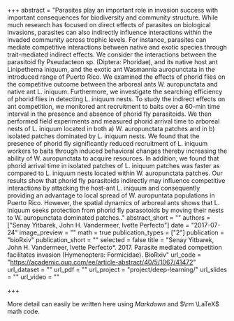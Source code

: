 +++
abstract = "Parasites play an important role in invasion success with important consequences for biodiversity and community structure. While much research has focused on direct effects of parasites on biological invasions, parasites can also indirectly influence interactions within the invaded community across trophic levels. For instance, parasites can mediate competitive interactions between native and exotic species through trait-mediated indirect effects. We consider the interactions between the parasitoid fly Pseudacteon sp. (Diptera: Phoridae), and its native host ant Linipethema iniquum, and the exotic ant Wasmannia auropunctata in the introduced range of Puerto Rico. We examined the effects of phorid flies on the competitive outcome between the arboreal ants W. auropunctata and native ant L. iniquum. Furthermore, we investigate the searching efficiency of phorid flies in detecting L. iniquum nests. To study the indirect effects on ant competition, we monitored ant recruitment to baits over a 60-min time interval in the presence and absence of phorid fly parasitoids. We then performed field experiments and measured phorid arrival time to arboreal nests of L. iniquum located in both a) W. auropunctata patches and in b) isolated patches dominated by L. iniquum nests. We found that the presence of phorid fly significantly reduced recruitment of L. iniquum workers to baits through induced behavioral changes thereby increasing the ability of W. auropunctata to acquire resources. In addition, we found that phorid arrival time in isolated patches of L. iniquum patches was faster as compared to L. iniquum nests located within W. auropunctata patches. Our results show that phorid fly parasitoids indirectly may influence competitive interactions by attacking the host-ant L. iniquum and consequently providing an advantage to local spread of W. auropuntata populations in Puerto Rico. However, the spatial dynamics of arboreal ants shows that L. iniquum seeks protection from phorid fly parasotoids by moving their nests to W. auropunctata dominated patches.."
abstract_short = ""
authors = ["Senay Yitbarek, John H. Vandermeer, Ivette Perfecto"]
date = "2017-07-24"
image_preview = ""
math = true
publication_types = ["2"]
publication = "bioRxiv"
publication_short = ""
selected = false
title = "Senay Yitbarek, John H. Vandermeer, Ivette Perfecto*. 2017. Parasite mediated competition facilitates invasion (Hymenoptera: Formicidae). BioRxiv"
url_code = "https://academic.oup.com/ee/article-abstract/40/5/1067/41472"
url_dataset = ""
url_pdf = ""
url_project = "project/deep-learning/"
url_slides = ""
url_video = ""

+++

More detail can easily be written here using *Markdown* and $\rm \LaTeX$ math code.
